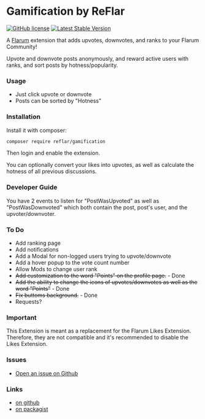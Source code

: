 # Gamification by ReFlar

[![GitHub license](https://img.shields.io/badge/license-MIT-blue.svg)](https://github.com/ReFlar/gamification/blob/master/LICENSE) [![Latest Stable Version](https://img.shields.io/packagist/v/reflar/gamification.svg)](https://github.com/ReFlar/gamification)

A [Flarum](http://flarum.org) extension that adds upvotes, downvotes, and ranks to your Flarum Community!

Upvote and downvote posts anonymously, and reward active users with ranks, and sort posts by hotness/popularity.

### Usage

- Just click upvote or downvote
- Posts can be sorted by "Hotness"

### Installation

Install it with composer:

```bash
composer require reflar/gamification
```

Then login and enable the extension.

You can optionally convert your likes into upvotes, as well as calculate the hotness of all previous discussions.

### Developer Guide

You have 2 events to listen for "PostWasUpvoted" as well as "PostWasDownvoted" which both contain the post, post's user, and the upvoter/downvoter.

### To Do

- Add ranking page
- Add notifications
- Add a Modal for non-logged users trying to upvote/downvote
- Add a hover popup to the vote count number
- Allow Mods to change user rank
- ~~Add customization to the word "Points" on the profile page.~~ - Done
- ~~Add the ability to change the icons of upvotes/downvotes as well as the word "Points"~~ - Done
- ~~Fix buttoms background.~~ - Done
- Requests?

### Important

This Extension is meant as a replacement for the Flarum Likes Extension. Therefore, they are not compatible and it's recommended to disable the Likes Extension.

### Issues

- [Open an issue on Github](https://github.com/ReFlar/gamification/issues) 

### Links

- [on github](https://github.com/ReFlar/gamification)
- [on packagist](https://packagist.org/packages/ReFlar/gamification)
